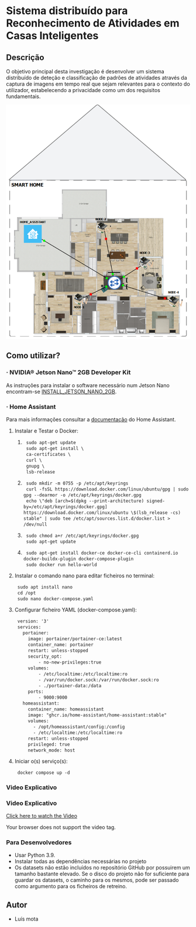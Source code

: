 # Sistema distribuído para Reconhecimento de Atividades em Casas Inteligentes

## Descrição

O objetivo principal desta investigação é desenvolver um sistema distribuído de deteção e classificação de padrões de atividades através da captura de imagens em tempo real que sejam relevantes para o contexto do utilizador, estabelecendo a privacidade como um dos requisitos fundamentais.  

![Arquitetura do sistema](assets/images/gns3_architecture.png)

## Como utilizar?

### · NVIDIA® Jetson Nano™ 2GB Developer Kit
As instruções para instalar o software necessário num Jetson Nano encontram-se [INSTALL_JETSON_NANO_2GB](https://github.com/LuisMota1999/Distributed-Smart-Camera-AAL-System/blob/master/INSTALL_JETSON_NANO_2GB.md).

### · Home Assistant

Para mais informações consultar a [documentação](https://www.home-assistant.io/installation/linux#docker-compose) do Home Assistant.

1. Instalar e Testar o Docker:
   
    1.
            sudo apt-get update
            sudo apt-get install \
            ca-certificates \
            curl \
            gnupg \
            lsb-release
    2.      sudo mkdir -m 0755 -p /etc/apt/keyrings
            curl -fsSL https://download.docker.com/linux/ubuntu/gpg | sudo gpg --dearmor -o /etc/apt/keyrings/docker.gpg
            echo \"deb [arch=$(dpkg --print-architecture) signed-by=/etc/apt/keyrings/docker.gpg] https://download.docker.com/linux/ubuntu \$(lsb_release -cs) stable" | sudo tee /etc/apt/sources.list.d/docker.list > /dev/null
    3.      sudo chmod a+r /etc/apt/keyrings/docker.gpg
            sudo apt-get update
    4.      sudo apt-get install docker-ce docker-ce-cli containerd.io docker-buildx-plugin docker-compose-plugin
            sudo docker run hello-world

2. Instalar o comando nano para editar ficheiros no terminal:
    
        sudo apt install nano
        cd /opt
        sudo nano docker-compose.yaml

3. Configurar ficheiro YAML (docker-compose.yaml):

        version: '3'
        services:
          portainer:
            image: portainer/portainer-ce:latest
            container_name: portainer
            restart: unless-stopped
            security_opt:
                - no-new-privileges:true
            volumes: 
                - /etc/localtime:/etc/localtime:ro
                - /var/run/docker.sock:/var/run/docker.sock:ro
                - ./portainer-data:/data
            ports:
                - 9000:9000
          homeassistant:
            container_name: homeassistant
            image: "ghcr.io/home-assistant/home-assistant:stable"
            volumes:
              - /opt/homeassistant/config:/config
              - /etc/localtime:/etc/localtime:ro
            restart: unless-stopped
            privileged: true
            network_mode: host

4. Iniciar o(s) serviço(s):

        docker compose up -d 

### Video Explicativo


### Video Explicativo

[Click here to watch the Video](assets/videos/SystemExperiment.mp4)

Your browser does not support the video tag.

### Para Desenvolvedores

- Usar Python 3.9.
- Instalar todas as dependências necessárias no projeto
- Os datasets não estão incluídos no repositório GitHub por possuirem um tamanho bastante elevado.  Se o disco do projeto não for suficiente para guardar os datasets, o caminho para os mesmos, pode ser passado como argumento para os ficheiros de retreino.


## Autor

* Luís mota


<br>
<div align="center">
  <a href="https://github.com/LuisMota1999" style="text-decoration:none;">
    <img src="https://camo.githubusercontent.com/4133dc1cd4511d4a292b84ce10e52e4ed92569fb2a8165381c9c47be5edc2796/68747470733a2f2f6564656e742e6769746875622e696f2f537570657254696e7949636f6e732f696d616765732f706e672f6769746875622e706e67" width="5%" style=" border-radius:100%" alt="" /></a>
  <img src="https://github.com/ultralytics/assets/raw/main/social/logo-transparent.png" width="3%" alt="" />
  <a href="mailto: 38186@ufp.edu.pt" style="text-decoration:none;">
    <img src="https://camo.githubusercontent.com/0f3aa1f457bb92fbd2411761262ce1fb0f766ed74a4f4289bfc4a0b6024335d6/68747470733a2f2f6564656e742e6769746875622e696f2f537570657254696e7949636f6e732f696d616765732f7376672f656d61696c2e737667" width="5%" style=" border-radius:100%" alt="" /></a>
</div>

